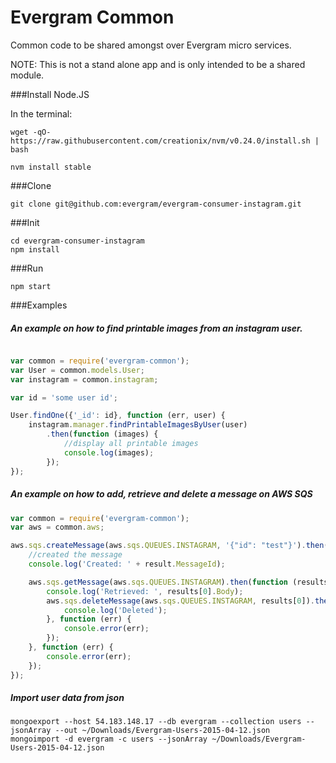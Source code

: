 # Evergram Common
Common code to be shared amongst over Evergram micro services.

NOTE: This is not a stand alone app and is only intended to be a shared module.

###Install Node.JS

In the terminal:

```
wget -qO- https://raw.githubusercontent.com/creationix/nvm/v0.24.0/install.sh | bash

nvm install stable
```

###Clone

```
git clone git@github.com:evergram/evergram-consumer-instagram.git
```

###Init

```
cd evergram-consumer-instagram
npm install
```

###Run

```
npm start
```

###Examples
##### An example on how to find printable images from an instagram user.

```js

var common = require('evergram-common');
var User = common.models.User;
var instagram = common.instagram;

var id = 'some user id';

User.findOne({'_id': id}, function (err, user) {
    instagram.manager.findPrintableImagesByUser(user)
        .then(function (images) {
            //display all printable images
            console.log(images);
        });
});
```


##### An example on how to add, retrieve and delete a message on AWS SQS

```js
var common = require('evergram-common');
var aws = common.aws;

aws.sqs.createMessage(aws.sqs.QUEUES.INSTAGRAM, '{"id": "test"}').then(function (result) {
    //created the message
    console.log('Created: ' + result.MessageId);

    aws.sqs.getMessage(aws.sqs.QUEUES.INSTAGRAM).then(function (results) {
        console.log('Retrieved: ', results[0].Body);
        aws.sqs.deleteMessage(aws.sqs.QUEUES.INSTAGRAM, results[0]).then(function (deleted) {
            console.log('Deleted');
        }, function (err) {
            console.error(err);
        });
    }, function (err) {
        console.error(err);
    });
});
```


##### Import user data from json

```
mongoexport --host 54.183.148.17 --db evergram --collection users --jsonArray --out ~/Downloads/Evergram-Users-2015-04-12.json
mongoimport -d evergram -c users --jsonArray ~/Downloads/Evergram-Users-2015-04-12.json
```